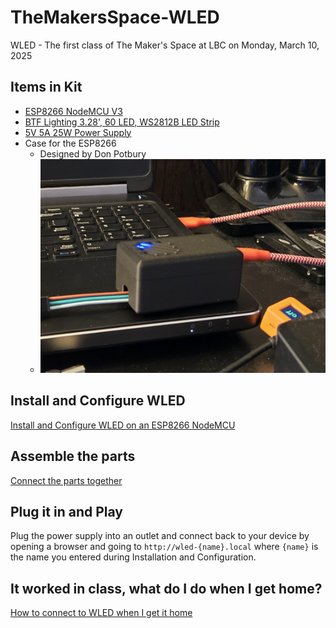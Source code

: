 # TheMakersSpace-WLED

WLED - The first class of The Maker's Space at LBC on Monday, March 10, 2025

## Items in Kit

- [ESP8266 NodeMCU V3](https://support.envistiamall.com/kb/nodemcu-v3-lua-esp8266-esp-12e-ch340g-wifi-internet-of-things-development-board/)
- [BTF Lighting 3.28', 60 LED, WS2812B LED Strip](https://a.co/d/fOVGHaN)
- [5V 5A 25W Power Supply](https://a.co/d/1ltHFCJ)
- Case for the ESP8266
  - Designed by Don Potbury
  - ![esp8266_case](./images/esp8266_case.jpg)

## Install and Configure WLED

[Install and Configure WLED on an ESP8266 NodeMCU](./Install_WLED.md)

## Assemble the parts

[Connect the parts together](./Assemble_Parts.md)

## Plug it in and Play

Plug the power supply into an outlet and connect back to your device by opening a browser and going to `http://wled-{name}.local` where `{name}` is the name you entered during Installation and Configuration.

## It worked in class, what do I do when I get home?

[How to connect to WLED when I get it home](./At_Home.md)
